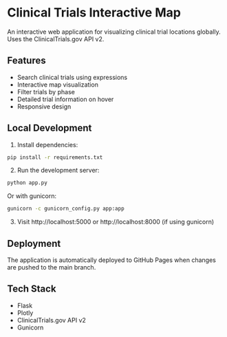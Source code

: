 # Clinical Trials Interactive Map

An interactive web application for visualizing clinical trial locations globally. Uses the ClinicalTrials.gov API v2.

## Features
- Search clinical trials using expressions
- Interactive map visualization
- Filter trials by phase
- Detailed trial information on hover
- Responsive design

## Local Development
1. Install dependencies:
```bash
pip install -r requirements.txt
```

2. Run the development server:
```bash
python app.py
```
Or with gunicorn:
```bash
gunicorn -c gunicorn_config.py app:app
```

3. Visit http://localhost:5000 or http://localhost:8000 (if using gunicorn)

## Deployment
The application is automatically deployed to GitHub Pages when changes are pushed to the main branch.

## Tech Stack
- Flask
- Plotly
- ClinicalTrials.gov API v2
- Gunicorn
